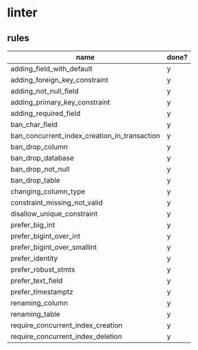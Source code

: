 # linter

## rules

| name                                         | done? |
| -------------------------------------------- | ----- |
| adding_field_with_default                    | y     |
| adding_foreign_key_constraint                | y     |
| adding_not_null_field                        | y     |
| adding_primary_key_constraint                | y     |
| adding_required_field                        | y     |
| ban_char_field                               | y     |
| ban_concurrent_index_creation_in_transaction | y     |
| ban_drop_column                              | y     |
| ban_drop_database                            | y     |
| ban_drop_not_null                            | y     |
| ban_drop_table                               | y     |
| changing_column_type                         | y     |
| constraint_missing_not_valid                 | y     |
| disallow_unique_constraint                   | y     |
| prefer_big_int                               | y     |
| prefer_bigint_over_int                       | y     |
| prefer_bigint_over_smallint                  | y     |
| prefer_identity                              | y     |
| prefer_robust_stmts                          | y     |
| prefer_text_field                            | y     |
| prefer_timestamptz                           | y     |
| renaming_column                              | y     |
| renaming_table                               | y     |
| require_concurrent_index_creation            | y     |
| require_concurrent_index_deletion            | y     |
